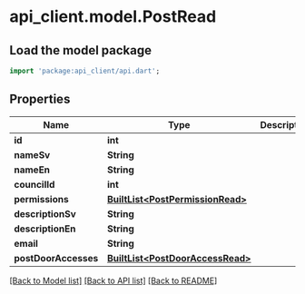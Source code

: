 # api_client.model.PostRead

## Load the model package
```dart
import 'package:api_client/api.dart';
```

## Properties
Name | Type | Description | Notes
------------ | ------------- | ------------- | -------------
**id** | **int** |  | 
**nameSv** | **String** |  | 
**nameEn** | **String** |  | 
**councilId** | **int** |  | 
**permissions** | [**BuiltList&lt;PostPermissionRead&gt;**](PostPermissionRead.md) |  | 
**descriptionSv** | **String** |  | 
**descriptionEn** | **String** |  | 
**email** | **String** |  | 
**postDoorAccesses** | [**BuiltList&lt;PostDoorAccessRead&gt;**](PostDoorAccessRead.md) |  | 

[[Back to Model list]](../README.md#documentation-for-models) [[Back to API list]](../README.md#documentation-for-api-endpoints) [[Back to README]](../README.md)


